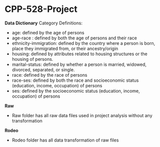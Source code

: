 # CPP-528-Project
**Data Dictionary**
Category Definitions:
  * age: defined by the age of persons
  * age-race : defined by both the age of persons and their race
  * ethnicity-immigration: defined by the country where a person is born, place they immigrated from, or their ancestry/origin 
  * housing: defined by attributes related to housing structures or the housing of persons. 
  * marital-status: defined by whether a person is married, widowed, divorced, separated, or single. 
  * race: defined by the race of persons
  * race-ses: defined by both the race and socioeconomic status (education, income, occupation) of persons
  * ses: defined by the socioeconomic status (education, income, occupation) of persons 

**Raw**
 * Raw folder has all raw data files used in project analysis without any transformation

**Rodeo**
 * Rodeo folder has all data transformation of raw files
  
